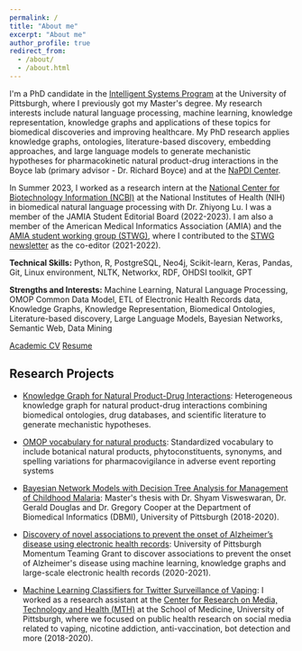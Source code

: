 ```yaml
---
permalink: /
title: "About me"
excerpt: "About me"
author_profile: true
redirect_from: 
  - /about/
  - /about.html
---
```


I'm a PhD candidate in the [Intelligent Systems Program](https://www.isp.pitt.edu/ "ISP") at the University of Pittsburgh, where I previously got my Master's degree. My research interests include natural language processing, machine learning, knowledge representation, knowledge graphs and applications of these topics for biomedical discoveries and improving healthcare. My PhD research applies knowledge graphs, ontologies, literature-based discovery, embedding approaches, and large language models to generate mechanistic hypotheses for pharmacokinetic natural product-drug interactions in the Boyce lab (primary advisor - Dr. Richard Boyce) and at the [NaPDI Center](https://napdicenter.org/).

In Summer 2023, I worked as a research intern at the [National Center for Biotechnology Information (NCBI)](https://www.ncbi.nlm.nih.gov/research/bionlp/Research) at the National Institutes of Health (NIH) in biomedical natural language processing with Dr. Zhiyong Lu. I was a member of the JAMIA Student Editorial Board (2022-2023). I am also a member of the American Medical Informatics Association (AMIA) and the [AMIA student working group (STWG)](https://amia.org/community/working-groups/student), where I contributed to the [STWG newsletter](https://amia.org/community/working-groups/student/student-working-group-newsletter) as the co-editor (2021-2022).

**Technical Skills:** Python, R, PostgreSQL, Neo4j, Scikit-learn, Keras, Pandas, Git, Linux environment, NLTK, Networkx, RDF, OHDSI toolkit, GPT

**Strengths and Interests:** Machine Learning, Natural Language Processing, OMOP Common Data Model, ETL of Electronic Health Records data, Knowledge Graphs, Knowledge Representation, Biomedical Ontologies, Literature-based discovery, Large Language Models, Bayesian Networks, Semantic Web, Data Mining

<a class="btn btn--light--outline btn--info" href="https://sanyabt.github.io/files/CV.pdf">Academic CV</a>
<a class="btn btn--light--outline btn--info" href="https://sanyabt.github.io/files/Resume.pdf">Resume</a>

<h2>Research Projects</h2>

* [Knowledge Graph for Natural Product-Drug Interactions](https://sanyabt.github.io/projects/project-4/): Heterogeneous knowledge graph for natural product-drug interactions combining biomedical ontologies, drug databases, and scientific literature to generate mechanistic hypotheses.

* [OMOP vocabulary for natural products](https://sanyabt.github.io/projects/project-5/): Standardized vocabulary to include botanical natural products, phytoconstituents, synonyms, and spelling variations for pharmacovigilance in adverse event reporting systems

* [Bayesian Network Models with Decision Tree Analysis for Management of Childhood Malaria](https://sanyabt.github.io/projects/project-2/): Master's thesis with Dr. Shyam Visweswaran, Dr. Gerald Douglas and Dr. Gregory Cooper at the Department of Biomedical Informatics (DBMI), University of Pittsburgh (2018-2020).

* [Discovery of novel associations to prevent the onset of Alzheimer’s disease using electronic health records](https://sanyabt.github.io/projects/project-3/): University of Pittsburgh Momentum Teaming Grant to discover associations to prevent the onset of Alzheimer's disease using machine learning, knowledge graphs and large-scale electronic health records (2020-2021). 

* [Machine Learning Classifiers for Twitter Surveillance of Vaping](https://sanyabt.github.io/projects/project-1/): I worked as a research assistant at the [Center for Research on Media, Technology and Health (MTH)](https://www.crmth.pitt.edu/) at the School of Medicine, University of Pittsburgh, where we focused on public health research on social media related to vaping, nicotine addiction, anti-vaccination, bot detection and more (2018-2020).